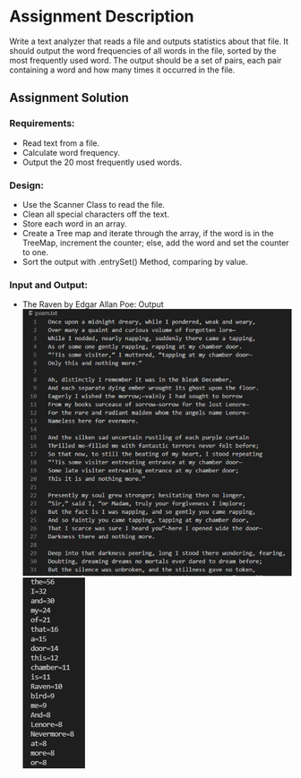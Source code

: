 # Assignment Description
Write a text analyzer that reads a file and outputs statistics about that file. It should output the word frequencies of all words in the file, sorted by the most frequently used word. The output should be a set of pairs, each pair containing a word and how many times it occurred in the file.

## Assignment Solution

### Requirements:
* Read text from a file.
* Calculate word frequency.
* Output the 20 most frequently used words.

### Design:
* Use the Scanner Class to read the file.
* Clean all special characters off the text.
* Store each word in an array.
* Create a Tree map and iterate through the array, if the word is in the TreeMap, increment the counter; else, add the word and set the counter to one.
* Sort the output with .entrySet() Method, comparing by value.

### Input and Output:
* The Raven by Edgar Allan Poe:                                               Output
![Input](./images/Input.png)    ![Output](./images/output.png)
